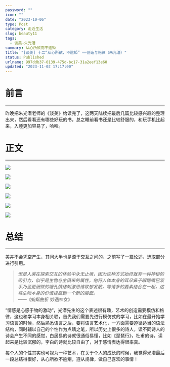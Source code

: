```yaml
---
password: ""
icon: ""
date: "2023-10-06"
type: Post
category: 走近生活
slug: beauty11
tags:
  - 谈美-朱光潜
summary: 从心所欲而不逾矩
title: "[谈美] 十二“从心所欲，不逾矩” ——创造与格律（朱光潜）"
status: Published
urlname: 997ddb37-0139-475d-bc17-31a2eef13e60
updated: "2023-11-02 17:17:00"
---
```


# 前言

---

昨晚把朱光潜老师的《谈美》给读完了，这两天陆续把最后几篇比较感兴趣的整理出来，然后看看还有哪些好玩的书，总之睡前看书还是比较舒服的，和玩手机比起来，入睡更加容易了，哈哈。

# 正文

---

![](https://bu.dusays.com/2023/10/06/651fd4d496f98.png)

![](https://bu.dusays.com/2023/10/06/651fd4d5f3d90.png)

![](https://bu.dusays.com/2023/10/06/651fd4d7568f8.png)

![](https://bu.dusays.com/2023/10/06/651fd85e2fe40.png)

![](https://bu.dusays.com/2023/10/06/651fd4d9bb7e7.png)

![](https://bu.dusays.com/2023/10/06/651fd4dac90b0.png)

# 总结

---

美并不会凭空产生，其间大半也是源于交互之间的，之前写了一篇论述，选取部分进行引用。

> _但是人类在探索交互的体验中永无止境，因为这种方式始终就有一种神秘的吸引力，似乎是生物与生俱来的属性，他将人体本身的耳朵鼻子眼睛嘴巴双手乃至更细微的瞳孔情绪刺激思维联想发散，等诸多的要素结合在一起，这将生物本身的价值提高到一个新的层面。_  
>  ——《蜿蜒曲折 妙遇神女》

“情感是心感于物的激动“，光潜先生的这个表述很有趣，艺术的创造需要模仿和格律，这也和学习本身相关联，首先我们需要先进行模仿式的学习，比如在最开始学习语言的时候，然后熟悉语言之后，要将语言艺术化，一方面需要遵循适当的语法结构，同时辅以自己的个性作为点睛之笔，所以历史上很多的诗人，读不同诗人的诗会产生不同的感觉，白居易的诗就很通俗易懂，比如《琵琶行》，杜甫的诗，读起来是比较沉郁的，李白的诗就比较自由了，对于感情表达得很率真。

每个人的个性其实也可视为一种艺术，在关于个人的成长的时候，我觉得光潜最后一段总结得很好，从心所欲不逾矩，遵从规律，做自己喜欢的事情！
